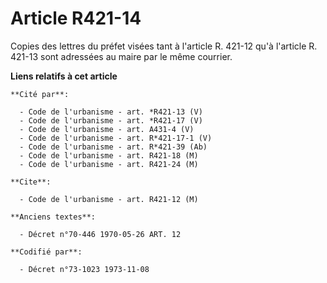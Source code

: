 # Article R421-14

Copies des lettres du préfet visées tant à l'article R. 421-12 qu'à l'article R. 421-13 sont adressées au maire par le même
courrier.

**Liens relatifs à cet article**

	**Cité par**:

	  - Code de l'urbanisme - art. *R421-13 (V)
	  - Code de l'urbanisme - art. *R421-17 (V)
	  - Code de l'urbanisme - art. A431-4 (V)
	  - Code de l'urbanisme - art. R*421-17-1 (V)
	  - Code de l'urbanisme - art. R*421-39 (Ab)
	  - Code de l'urbanisme - art. R421-18 (M)
	  - Code de l'urbanisme - art. R421-24 (M)

	**Cite**:

	  - Code de l'urbanisme - art. R421-12 (M)

	**Anciens textes**:

	  - Décret n°70-446 1970-05-26 ART. 12

	**Codifié par**:

	  - Décret n°73-1023 1973-11-08
